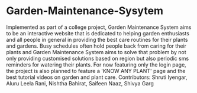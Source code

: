 # Garden-Maintenance-Sysytem
Implemented as part of a college project, Garden Maintenance System aims to be an interactive website that is dedicated to helping garden enthusiasts and all people in general
in providing the best care routines for their plants and gardens. Busy  schedules often hold people back from caring for their plants and Garden Maintenance System
aims to solve that problem by not only providing customised solutions based on region but also periodic sms reminders for watering their plants. For now featuring only the login page, the project is also planned to feature a 'KNOW ANY PLANT' page and the best tutorial videos on garden and plant care.
Contributors:
Shruti Iyengar,
Aluru Leela Rani,
Nishtha Bahirat,
Saifeen Naaz,
Shivya Garg
